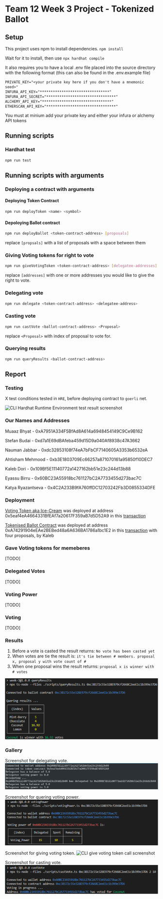 # Team 12 Week 3 Project - Tokenized Ballot

## Setup

This project uses npm to install dependencies. `npm install`

Wait for it to install, then use `npx hardhat compile`

It also requires you to have a local .env file placed into the source directory with the following format (this can also be found in the .env.example file)

```.env
PRIVATE_KEY="<your private key here if you don't have a mnemonic seed>"
INFURA_API_KEY="********************************"
INFURA_API_SECRET="********************************"
ALCHEMY_API_KEY="********************************"
ETHERSCAN_API_KEY="********************************"
```

You must at minium add your private key and either your infura or alchemy API tokens

## Running scripts

### Hardhat test

```bash
npm run test
```

## Running scripts with arguments

### Deploying a contract with arguments

#### Deploying Token Contract

```bash
npm run deployToken <name> <symbol>
```

#### Depoloying Ballot contract

```bash
npm run deployBallot <token-contract-address> [proposals]
```

replace `[propsals]` with a list of proposals with a space between them

### Giving Voting tokens for right to vote

```bash
npm run giveVotingToken <token-contract-address> [delegatee-addresses]
```

replace `[addresses]` with one or more addresses you would like to give the right to vote.

### Delegating vote

```bash
npm run delegate <token-contract-address> <delegatee-address>
```

### Casting vote

```bash
npm run castVote <ballot-contract-address> <Proposal>
```

replace `<Proposal>` with index of proposal to vote for.

### Querying results

```bash
npm run queryResults <ballot-contract-address>
```

## Report

### Testing

X test conditions tested in `HRE`, before deploying contract to `goerli` net.

![CLI Hardhat Runtime Environment test result screenshot](./docs/test.png 'HRE test result')

### Our Names and Addresses

Muaaz Bhyat - 0xA7951A334F5BfAd8A614a6948454149C9Ce9B162

Stefan Budai - 0xd7a1E69dBAfeba459d15D9a040Af8938c47A3662

Nauman Jabbar - 0xdc32853108f74eA7bFbCF7140605A3353b6532eA

Ahtisham Mehmood - 0xb3E1803709Ec66257a871070161a95850f10DEC7

Kaleb Dori - 0x109Bf5E11140772a1427162bb51e23c244d13b88

Eyassu Birru - 0x60BC23A55918bc761127bC2A7733455d273bac7C

Katya Ryazantseva - 0x4C2A233B9fA760ffDC12703242Fb3D0855334DFE

### Deployment

[Voting Token aka Ice-Cream](https://goerli.etherscan.io/address/0x5eaf4eA4664331BfEAf7a20617F359aB7d5D52A9) was deployed at address 0x5eaf4eA4664331BfEAf7a20617F359aB7d5D52A9 in this [transaction](https://goerli.etherscan.io/tx/0x8ca891ce9f758e41f57fe60dd262a6dab7b814b02a7374882a1e6430e6f3c18b)

[Tokenised Ballot Contract](https://goerli.etherscan.io/address/0xA74291904eEAe2BEBed48a6A636BA1786a1bc1E2) was deployed at address 0xA74291904eEAe2BEBed48a6A636BA1786a1bc1E2 in this [transaction](https://goerli.etherscan.io/tx/0x3ff7d216d588543ecb515b7219ddb192704919bd37b576aea7f42bfde2fe53f5) with four proposals, by Kaleb

### Gave Voting tokens for memeberes

[TODO]

### Delegated Votes

[TODO]

### Voting Power

[TODO]

### Voting

[TODO]

### Results

1. Before a vote is casted the result returns: `No vote has been casted yet`
2. When votes are tie the result is: `it's tie between # members. proposal x, proposal y with vote count of # `
3. When one proposal wins the result returns: `proposal x is winner with # votes`

![Chocolate is winner with 30 votes](./docs/queryResults.png 'CLI winner proposal')

### Gallery

Screenshot for delegating vote.
![CLI delegate call screenshot](./docs/delegation.png 'CLI for delegate vote')

Screenshot for quering voting power.
![CLI voting power call screenshot](./docs/votingPower.png 'CLI for voting power call')

Screenshot for giving voting token.
![CLI give voting token call screenshot](./docs/giveRightToVote.png 'CLI for give voting right')

Screenshot for casting vote.
![CLI casting vote call screenshot](./docs/castVote.png 'CLI for voting')
